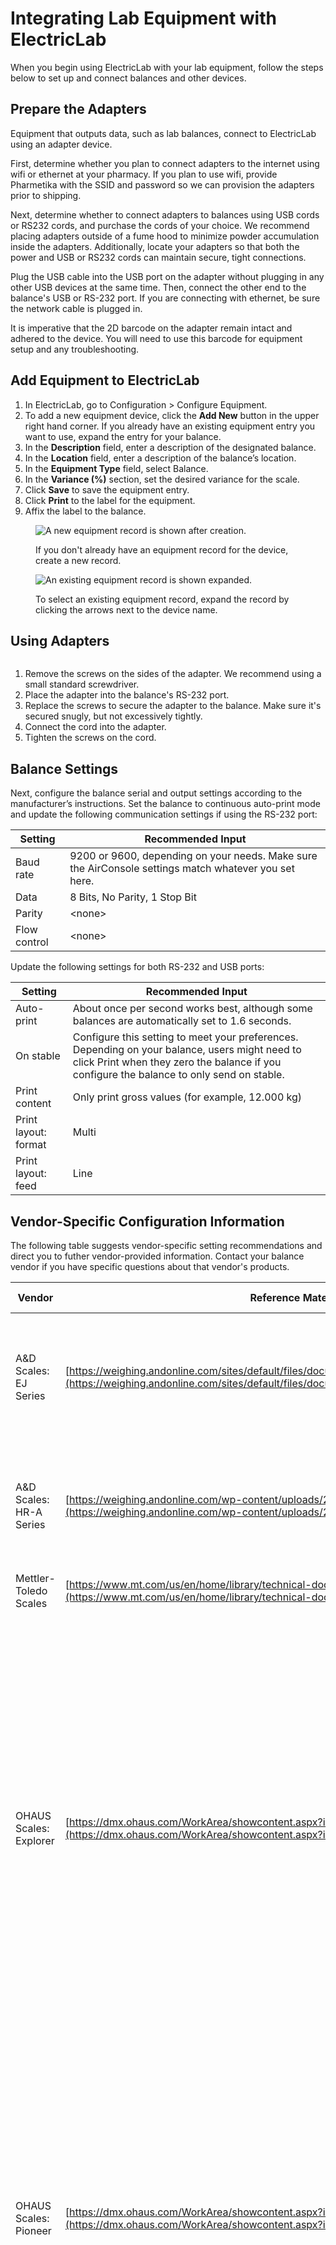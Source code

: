 # Integrating Lab Equipment with ElectricLab

When you begin using ElectricLab with your lab equipment, follow the steps below to set up and connect balances and other devices.

## Prepare the Adapters

Equipment that outputs data, such as lab balances, connect to ElectricLab using an adapter device.

First, determine whether you plan to connect adapters to the internet using wifi or ethernet at your pharmacy. If you plan to use wifi, provide Pharmetika with the SSID and password so we can provision the adapters prior to shipping.

Next, determine whether to connect adapters to balances using USB cords or RS232 cords, and purchase the cords of your choice. We recommend placing adapters outside of a fume hood to minimize powder accumulation inside the adapters. Additionally, locate your adapters so that both the power and USB or RS232 cords can maintain secure, tight connections. &#x20;

Plug the USB cable into the USB port on the adapter without plugging in any other USB devices at the same time. Then, connect the other end to the balance's USB or RS-232 port. If you are connecting with ethernet, be sure the network cable is plugged in.

It is imperative that the 2D barcode on the adapter remain intact and adhered to the device.  You will need to use this barcode for equipment setup and any troubleshooting.

## Add Equipment to ElectricLab

1. In ElectricLab, go to Configuration > Configure Equipment.&#x20;
2. To add a new equipment device, click the **Add New** button in the upper right hand corner. If you already have an existing equipment entry you want to use, expand the entry for your balance.
3. In the **Description** field, enter a description of the designated balance.&#x20;
4. In the **Location** field, enter a description of the balance’s location.
5. In the **Equipment Type** field, select Balance.
6. In the **Variance (%)** section, set the desired variance for the scale.&#x20;
7. Click **Save** to save the equipment entry.
8. Click **Print** to the label for the equipment.
9. Affix the label to the balance.

<figure><img src="https://lh7-rt.googleusercontent.com/docsz/AD_4nXcpNtT6Gn0XMpD3giTFpcVbzTu3NGFITFIjFa-1nlRmJ9obO4smrNcq19iQwV1iZ8uLjpWj0ryTeDjSBF2IN3zVOI9PyeuBkjGO_D02ckvOVJgVLUkrm2PYadqzgdF_89Z_qsIU9g?key=bRniQrmO2qFSBddi-ZwMtIL2" alt="A new equipment record is shown after creation."><figcaption><p>If you don't already have an equipment record for the device, create a new record.</p></figcaption></figure>

<figure><img src="https://lh7-rt.googleusercontent.com/docsz/AD_4nXdDueIg8d6CfPmAypG9bg1HnJfO5HdqWlyzkCN-viSmRVfyQzBY7y9BjMUXZ0-Lr6zt7_o6-b2Y05XdX0amc9wviAu_L2DdcFJGEA5BVqJoUGsT9_KZ5EuVgQxkSwyrLrg9EZSO?key=c4R9UCwhSEC89wzPsj5Vf7kw" alt="An existing equipment record is shown expanded."><figcaption><p>To select an existing equipment record, expand the record by clicking the arrows next to the device name.</p></figcaption></figure>

## Using Adapters

<figure><img src="https://lh7-rt.googleusercontent.com/docsz/AD_4nXfNQT1CRTgA_lcoUCCRv-qnDISxfOPsV-zeD1S60eSWU0jjTIBzgLqvycIM7seiWq2YwW9wAq0iopGa0zkVfX2eInJywfCsiHIpsfr8C4RmxNoIDbyzXHXDawH2DnXYpeccE3ql7A?key=c4R9UCwhSEC89wzPsj5Vf7kw" alt=""><figcaption></figcaption></figure>

1. Remove the screws on the sides of the adapter. We recommend using a small standard screwdriver.
2. Place the adapter into the balance's RS-232 port.
3. Replace the screws to secure the adapter to the balance. Make sure it's secured snugly, but not excessively tightly.
4. Connect the cord into the adapter.
5. Tighten the screws on the cord.

## Balance Settings

Next, configure the balance serial and output settings according to the manufacturer’s instructions. Set the balance to continuous auto-print mode and update the following communication settings if using the RS-232 port:

| Setting      | Recommended Input                                                                                     |
| ------------ | ----------------------------------------------------------------------------------------------------- |
| Baud rate    | 9200 or 9600, depending on your needs. Make sure the AirConsole settings match whatever you set here. |
| Data         | 8 Bits, No Parity, 1 Stop Bit                                                                         |
| Parity       | \<none>                                                                                               |
| Flow control | \<none>                                                                                               |

Update the following settings for both RS-232 and USB ports:



| Setting              | Recommended Input                                                                                                                                                                           |
| -------------------- | ------------------------------------------------------------------------------------------------------------------------------------------------------------------------------------------- |
| Auto-print           | About once per second works best, although some balances are automatically set to 1.6 seconds.                                                                                              |
| On stable            | Configure this setting to meet your preferences. Depending on your balance, users might need to click Print when they zero the balance if you configure the balance to only send on stable. |
| Print content        | Only print gross values (for example, 12.000 kg)                                                                                                                                            |
| Print layout: format | Multi                                                                                                                                                                                       |
| Print layout: feed   | Line                                                                                                                                                                                        |

## Vendor-Specific Configuration Information

The following table suggests vendor-specific setting recommendations and direct you to futher vendor-provided information. Contact your balance vendor if you have specific questions about that vendor's products.



| Vendor                   | Reference Material                                                                                                                                                                       | Specific Recommendations                                                                                                                                                                                                                                                                                                                                                                                                                                         |
| ------------------------ | ---------------------------------------------------------------------------------------------------------------------------------------------------------------------------------------- | ---------------------------------------------------------------------------------------------------------------------------------------------------------------------------------------------------------------------------------------------------------------------------------------------------------------------------------------------------------------------------------------------------------------------------------------------------------------- |
| A\&D Scales: EJ Series   | [https://weighing.andonline.com/sites/default/files/documents/EJ%20Instruction%20Manual.pdf](https://weighing.andonline.com/sites/default/files/documents/EJ%20Instruction%20Manual.pdf) | <p>Func -> Prt -> 0 (note there is also Pnt which is "," vs ".")</p><p>Func -> PUse -> 1</p><p>Func -> bps -> 2</p><p>Func -> bPtr -> 2</p>                                                                                                                                                                                                                                                                                                                      |
| A\&D Scales: HR-A Series |    [https://weighing.andonline.com/wp-content/uploads/2024/01/HR-A\_HR-AZ\_Manual\_02.pdf](https://weighing.andonline.com/wp-content/uploads/2024/01/HR-A_HR-AZ_Manual_02.pdf)           | <p>Func -> Prt -> 0 (note there is also Pnt which is "," vs ".")</p><p>Func -> PUse -> 1</p><p>Func -> bps -> 2</p><p>Func -> bPtr -> 2</p>                                                                                                                                                                                                                                                                                                                      |
| Mettler-Toledo Scales    | [https://www.mt.com/us/en/home/library/technical-documentation.html](https://www.mt.com/us/en/home/library/technical-documentation.html)                                                 | None                                                                                                                                                                                                                                                                                                                                                                                                                                                             |
| OHAUS Scales: Explorer   | [https://dmx.ohaus.com/WorkArea/showcontent.aspx?id=28112](https://dmx.ohaus.com/WorkArea/showcontent.aspx?id=28112)                                                                     | <p>Menu -> Communication-> RS-232:</p><p>Device Settings:</p><p>Baud: 19200</p><p>Transmission: 8 NONE 1</p><p>Handshake: NONE</p><p>Print Settings:</p><p>Auto-print: Interval (1 second) [could also use On Stable*]</p><p>Some scales may not ask for interval, can set auto-print to continuous</p><p>Print Content: only print result values: "12.000 kg" [Some scales may not ask for value]</p><p>Print Layout: </p><p>Format: MULTI</p><p>Feed: LINE</p> |
| OHAUS Scales: Pioneer    | [https://dmx.ohaus.com/WorkArea/showcontent.aspx?id=4294989455](https://dmx.ohaus.com/WorkArea/showcontent.aspx?id=4294989455)                                                           | <p></p><p>Menu ></p><ul><li>RS232:</li><li><p></p><ul><li>Baud = 9600 or 19200</li><li>Transmission = 8-NO-1</li><li>Handshake = None</li></ul></li><li>Print Settings: Everything set to OFF except the below</li><li><p></p><ul><li>Print To = PC</li><li>Auto Print = On</li><li><p></p><ul><li>Interval = 1s</li><li>Continuous</li></ul></li><li><p>Result = On</p><ul><li>Line Feed = 4 Lines</li></ul></li></ul></li></ul>                                |
| OHAUS Scales: Scout      | [http://www.scalemanuals.com/ohausmanuals/scout-stx-manual.pdf](http://www.scalemanuals.com/ohausmanuals/scout-stx-manual.pdf)                                                           | <p></p><p>Menu ></p><ul><li>RS232:</li><li><p></p><ul><li>Baud = 9600 or 19200</li><li>Transmission = 8-NO-1</li><li>Handshake = None</li></ul></li><li>Print Settings: Everything set to OFF except the below</li><li><p></p><ul><li>Print To = PC</li><li>Auto Print = On</li><li><p></p><ul><li>Interval = 1s</li><li>Continuous</li></ul></li><li>Result = On</li><li>Line Feed = 4 Lines</li></ul></li></ul>                                                |
| TOMS                     |                                                                                                                                                                                          | <p>A - 1 (19200)</p><p>B - 0 </p><p>C - 0</p><p>D - 0</p><p>E - 0 (2 or ?)</p><p>F - 0</p>                                                                                                                                                                                                                                                                                                                                                                       |

## Balance Troubleshooting

<table><thead><tr><th width="248.73046875">Problem</th><th width="249">Cause</th><th>Solution</th></tr></thead><tbody><tr><td>The balance prints the numbers twice.</td><td><p>Some balances have multiple output settings: Result, Gross, and Net.</p><p><br>This issue can also occur when a balance doesn't send a new line character after the result.</p></td><td><ol><li>Turn off Gross and Net settings. Turn the Result setting on.</li><li>Ensure the Format setting is set to Muti and the Feed setting is set to Line.</li></ol></td></tr><tr><td>A “Connecting to transmitter” message appears.</td><td>The transmitter is not online.</td><td><ol><li>Power cycle the transmitter.</li><li>If the device uses wi-fi, ensure wi-fi credentials are entered correctly.</li></ol></td></tr><tr><td>A “Connecting to balance” message appears.</td><td>The transmitter is online, but it isn’t receiving data from the balance.</td><td><ol><li>Ensure the balance configuration is correct.</li><li>Try adding or removing null modem adapters between the cable and balance.</li><li>Try unplugging all cables and only plug the power cable back in.</li></ol></td></tr><tr><td>A "Device not found /dev/ttyUSB0" message appears.</td><td>Incorrect cable is in use, or the USB port isn't working.</td><td>Verify that the correct cable is being used, or try an alternate USB port.</td></tr><tr><td>A transmitter won't connect to a balance.</td><td>The DNS server can't resolve a domain name.</td><td><p>Work with your DNS server administrator to verify that all of the following domain names can resolve:</p><ul><li>ion.static-pharmetika.com</li><li>api.paysimple.com</li><li>app.atlas.so</li><li>cdn.jsdelivr.net</li><li>cdn.lrkt-in.com</li><li>cdn.mouseflow.com</li><li>firestore.googleapis.com</li><li>firestore.pharmetika.com</li><li>firestore.electriclab.app</li><li>r.lrkt-in.com</li><li>securetoken.googleapis.com</li><li>securetoken.pharmetika.com</li><li>securetoken.firebaseio.com</li><li>www.googleapis.com</li></ul></td></tr></tbody></table>



